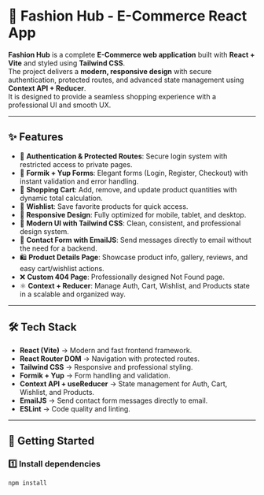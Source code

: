 # 👗 Fashion Hub - E-Commerce React App

**Fashion Hub** is a complete **E-Commerce web application** built with **React + Vite** and styled using **Tailwind CSS**.  
The project delivers a **modern, responsive design** with secure authentication, protected routes, and advanced state management using **Context API + Reducer**.  
It is designed to provide a seamless shopping experience with a professional UI and smooth UX.

---

## ✨ Features

- 🔐 **Authentication & Protected Routes**: Secure login system with restricted access to private pages.  
- 📝 **Formik + Yup Forms**: Elegant forms (Login, Register, Checkout) with instant validation and error handling.  
- 🛒 **Shopping Cart**: Add, remove, and update product quantities with dynamic total calculation.  
- 💖 **Wishlist**: Save favorite products for quick access.  
- 📱 **Responsive Design**: Fully optimized for mobile, tablet, and desktop.  
- 🎨 **Modern UI with Tailwind CSS**: Clean, consistent, and professional design system.  
- 📩 **Contact Form with EmailJS**: Send messages directly to email without the need for a backend.  
- 🛍️ **Product Details Page**: Showcase product info, gallery, reviews, and easy cart/wishlist actions.  
- ❌ **Custom 404 Page**: Professionally designed Not Found page.  
- ⚛️ **Context + Reducer**: Manage Auth, Cart, Wishlist, and Products state in a scalable and organized way.  

---


## 🛠️ Tech Stack

- **React (Vite)** → Modern and fast frontend framework.  
- **React Router DOM** → Navigation with protected routes.  
- **Tailwind CSS** → Responsive and professional styling.  
- **Formik + Yup** → Form handling and validation.  
- **Context API + useReducer** → State management for Auth, Cart, Wishlist, and Products.  
- **EmailJS** → Send contact form messages directly to email.  
- **ESLint** → Code quality and linting.  

---

## 🚀 Getting Started

### 1️⃣ Install dependencies
```bash
npm install
